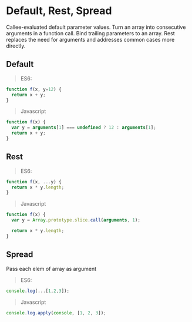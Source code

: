 # Default, Rest, Spread

Callee-evaluated default parameter values. Turn an array into consecutive arguments in a function call. Bind trailing parameters to an array. Rest replaces the need for arguments and addresses common cases more directly.

## Default
> ES6:

```js
function f(x, y=12) {
  return x + y;
}
```

> Javascript

```js
function f(x) {
  var y = arguments[1] === undefined ? 12 : arguments[1];
  return x + y;
}
```

## Rest
> ES6:

```js
function f(x, ...y) {
  return x * y.length;
}
```

> Javascript

```js
function f(x) {
  var y = Array.prototype.slice.call(arguments, 1);

  return x * y.length;
}
```

## Spread
Pass each elem of array as argument
> ES6:

```js
console.log(...[1,2,3]);
```

> Javascript

```js
console.log.apply(console, [1, 2, 3]);
```

